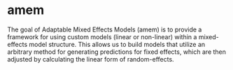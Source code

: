# amem

The goal of Adaptable Mixed Effects Models (amem) is to provide a framework for using custom models (linear or non-linear) within a mixed-effects model structure. This allows us to build models that utilize an arbitrary method for generating predictions for fixed effects, which are then adjusted by calculating the linear form of random-effects.
